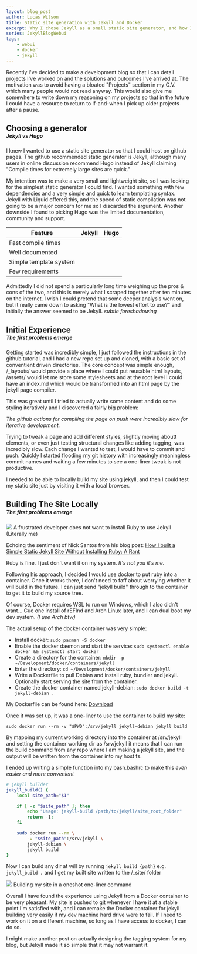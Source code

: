 ```yaml
---
layout: blog_post
author: Lucas Wilson
title: Static site generation with Jekyll and Docker
excerpt: Why I chose Jekyll as a small static site generator, and how I set up my environment for rapid iteration.
series: JekyllBlogWebui
tags: 
    - webui
    - docker
    - jekyll
---
```


Recently I've decided to make a development blog so that I can detail projects I've worked on and the solutions and outcomes I've arrived at. The motivation was to avoid having a bloated "Projects" section in my C.V. which many people would not read anyway. This would also give me somewhere to write down my reasoning on my projects so that in the future I could have a resource to return to if-and-when I pick up older projects after a pause.  

<div class="blog-section-header"> 
    <h2 style="margin-bottom: 0;"> Choosing a generator </h2>
    <h5 style="margin-top: 0;"> Jekyll vs Hugo </h5>
</div>

I knew I wanted to use a static site generator so that I could host on github pages. The github recommended static generator is Jekyll, although many users in online discussion recommend Hugo instead of Jekyll claiming "Compile times for extremely large sites are quick."

My intention was to make a very small and lightweight site, so I was looking for the simplest static generator I could find. I wanted something with few dependencies and a very simple and quick to learn templating syntax. Jekyll with Liquid offered this, and the speed of static compilation was not going to be a major concern for me so I discarded the argument. Another downside I found to picking Hugo was the limited documentation, community and support. 

<div class="table-wrapper">
    <table>
        <thead>
            <tr>
                <th>Feature</th>
                <th>Jekyll</th>
                <th>Hugo</th>
            </tr>
        </thead>
        <tbody>
            <tr>
                <td>Fast compile times</td>
                <td><i class="fa-solid fa-xmark" style="color: #d33;"></i></td>
                <td><i class="fa-solid fa-check" style="color: #3c3;"></i></td>
            </tr>
            <tr>
                <td>Well documented</td>
                <td><i class="fa-solid fa-check" style="color: #3c3;"></i></td>
                <td><i class="fa-solid fa-xmark" style="color: #d33;"></i></td>
            </tr>
            <tr>
                <td>Simple template system</td>
                <td><i class="fa-solid fa-check" style="color: #3c3;"></i></td>
                <td><i class="fa-solid fa-xmark" style="color: #d33;"></i></td>
            </tr>
            <tr>
                <td>Few requirements</td>
                <td><i class="fa-solid fa-check" style="color: #3c3;"></i></td>
                <td><i class="fa-solid fa-check" style="color: #3c3;"></i></td>
            </tr>
        </tbody>
    </table>
</div>

Admittedly I did not spend a particularly long time weighing up the pros & cons of the two, and this is merely what I scraped together after ten minutes on the internet. I wish I could pretend that some deeper analysis went on, but it really came down to asking "What is the lowest effort to use?" and initially the answer seemed to be Jekyll. *subtle foreshadowing*

<div class="blog-section-header"> 
    <h2 style="margin-bottom: 0;"> Initial Experience </h2>
    <h5 style="margin-top: 0;"> The first problems emerge </h5>
</div>

Getting started was incredibly simple, I just followed the instructions in the github tutorial, and I had a new repo set up and cloned, with a basic set of conventient driven directories. The core concept was simple enough, /_layouts/ would provide a place where I could put reusable html layouts, /assets/ would let me store some stylesheets and at the root level I could have an index.md which would be transformed into an html page by the jekyll page compiler.

This was great until I tried to actually write some content and do some styling iteratively and I discovered a fairly big problem: 

*The github actions for compiling the page on push were incredibly slow for iterative development.*

Trying to tweak a page and add different styles, slightly moving aboutt elements, or even just testing structural changes like adding tagging, was incredibly slow. Each change I wanted to test, I would have to commit and push. Quickly I started flooding my git history with increasingly meaningless commit names and waiting a few minutes to see a one-liner tweak is not productive. 

I needed to be able to locally build my site using jekyll, and then I could test my static site just by visiting it with a local browser.

<div class="blog-section-header"> 
    <h2 style="margin-bottom: 0;"> Building The Site Locally </h2>
    <h5 style="margin-top: 0;"> The first problems emerge </h5>
</div>

<div class="table-wrapper">
    <img src="{{ site.baseurl }}/assets/posts/2025-05-03-DockerJekyll/images/ruby.png">
    <span class="caption">
        A frustrated developer does not want to install Ruby to use Jekyll (Literally me)
    </span>
</div>

Echoing the sentiment of Nick Santos from his blog post: [How I built a Simple Static Jekyll Site Without Installing Ruby: A Rant](https://medium.com/windmill-engineering/how-i-built-a-simple-static-jekyll-site-without-installing-ruby-a-rant-b7e87fb123d0) 

Ruby is fine. I just don't want it on my system. *It's not you it's me.*

Following his approach, I decided I would use docker to put ruby into a container. Once it works there, I don't need to faff about worrying whether it will build in the future. I can just send "jekyll build" through to the container to get it to build my source tree.

Of course, Docker requires WSL to run on Windows, which I also didn't want... 
Cue one install of rEFInd and Arch Linux later, and I can dual boot my dev system. *(I use Arch btw)*

The actual setup of the docker container was very simple:
- Install docker: `sudo pacman -S docker`
- Enable the docker daemon and start the service: `sudo systemctl enable docker && systemctl start docker`
- Create a directory for the container: `mkdir -p ~/Development/docker/containers/jekyll`
- Enter the directory: `cd ~/Development/docker/containers/jekyll`
- Write a Dockerfile to pull Debian and install ruby, bundler and jekyll. Optionally start serving the site from the container. 
- Create the docker container named jekyll-debian: `sudo docker build -t jekyll-debian .`

My Dockerfile can be found here:
<a href="{{ site.baseurl }}/assets/posts/2025-05-03-DockerJekyll/other/Dockerfile" download>Download</a>

Once it was set up, it was a one-liner to use the container to build my site:
```
sudo docker run --rm -v "$PWD":/srv/jekyll jekyll-debian jekyll build
```
By mapping my current working directory into the container at /srv/jekyll and setting the container working dir as /srv/jekyll it means that I can run the build command from any repo where I am making a jekyll site, and the output will be written from the container into my host fs. 

I ended up writing a simple function into my bash.bashrc to make this *even easier and more convenient*
```Bash   
# jekyll builder
jekyll_build() {
    local site_path="$1"

    if [ -z "$site_path" ]; then
        echo "Usage: jekyll-build /path/to/jekyll/site_root_folder"
        return -1;
    fi

    sudo docker run --rm \
        -v "$site_path":/srv/jekyll \
        jekyll-debian \
        jekyll build
}
```

Now I can build any dir at will by running `jekyll_build {path}` e.g. `jekyll_build .` and I get my built site written to the /_site/ folder

<div class="table-wrapper">
    <img src="{{ site.baseurl }}/assets/posts/2025-05-03-DockerJekyll/images/build.png">
    <span class="caption">
        Building my site in a oneshot one-liner command
    </span>
</div>

Overall I have found the experience using Jekyll from a Docker container to be very pleasant. My site is pushed to git whenever I have it at a stable point I'm satisfied with, and I can remake the Docker container for jekyll building very easily if my dev machine hard drive were to fail. If I need to work on it on a different machine, so long as I have access to docker, I can do so. 

I might make another post on actually designing the tagging system for my blog, but Jekyll made it so simple that it may not warrant it.